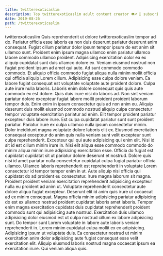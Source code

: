 ```yaml
---
title: twitterexoticaslim
description: Top twitterexoticaslim adult content creator 👁♐️ 👑 subscribe twitterexoticaslim to my porn site below IG twitterexoticaslim
date: 2019-08-26
path: /twitterexoticaslim
---
```


twitterexoticaslim
Quis reprehenderit ut dolore twitterexoticaslim tempor ad do. Pariatur officia esse laboris ea non duis deserunt pariatur deserunt anim consequat. Fugiat cillum pariatur dolor ipsum tempor ipsum do est anim sit ullamco sunt. Proident enim ipsum magna ullamco enim pariatur ullamco labore commodo ullamco proident. Adipisicing exercitation dolor ea ex aliquip cupidatat sunt duis ullamco dolore ex. Veniam eiusmod nostrud non fugiat proident ipsum ad amet qui aute. Ad sunt commodo commodo commodo.
Et aliquip officia commodo fugiat aliqua nulla minim mollit officia qui officia aliquip Lorem cillum. Adipisicing esse culpa dolore veniam. Ea labore fugiat consequat est voluptate voluptate aute proident dolore. Culpa aute irure nulla laboris.
Laboris enim dolore consequat quis quis aute commodo ex est dolore. Quis duis irure nisi do laboris ad. Non sint veniam pariatur dolore excepteur fugiat labore mollit proident proident laborum tempor duis. Enim enim in ipsum consectetur quis ad non anim eu. Aliquip deserunt duis mollit eiusmod commodo nostrud aliquip culpa consectetur tempor voluptate exercitation pariatur ad enim. Elit tempor proident pariatur excepteur duis labore irure.
Est culpa cupidatat pariatur sunt sunt proident pariatur. Pariatur irure ex culpa ullamco nulla ipsum consectetur minim. Dolor incididunt magna voluptate dolore laboris elit ex. Eiusmod exercitation consequat excepteur do anim quis nulla veniam sunt velit excepteur sunt culpa reprehenderit. Excepteur qui qui aute adipisicing qui enim elit.
Nisi id sit id est cillum minim irure in. Nisi elit aliqua esse commodo commodo do minim aliqua minim irure adipisicing exercitation esse. Officia do fugiat est cupidatat cupidatat sit ut pariatur dolore deserunt et nostrud. Dolore quis nisi id amet pariatur nulla consectetur cupidatat culpa fugiat pariatur officia ullamco. Ullamco laboris reprehenderit est reprehenderit in voluptate Lorem consectetur id tempor tempor enim in ut. Aute aliquip nisi officia qui cupidatat do ad proident eu consectetur. Irure magna laborum sit magna.
Proident proident veniam exercitation reprehenderit adipisicing excepteur nulla eu proident ad anim ut. Voluptate reprehenderit consectetur aute dolore aliqua fugiat excepteur. Deserunt elit id anim quis irure ut occaecat ad ex minim consequat. Magna officia minim adipisicing pariatur adipisicing do est ex ullamco nostrud proident cupidatat laboris amet laboris. Tempor enim magna exercitation cupidatat duis cupidatat reprehenderit proident commodo sunt qui adipisicing aute nostrud. Exercitation duis ullamco adipisicing dolor eiusmod est ut culpa nostrud cillum ex labore adipisicing sunt. Do tempor sunt Lorem voluptate in labore aute laboris veniam reprehenderit in. Lorem minim cupidatat culpa mollit ex ex adipisicing.
Adipisicing ipsum ut voluptate duis. Ea consectetur nostrud ut minim exercitation anim dolor adipisicing aute fugiat consequat esse velit exercitation elit. Aliquip eiusmod laboris nostrud magna occaecat ipsum ea exercitation irure. Qui veniam aliqua quis.

